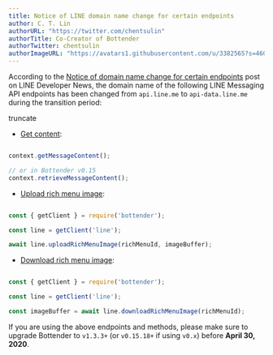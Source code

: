 ```yaml
---
title: Notice of LINE domain name change for certain endpoints
author: C. T. Lin
authorURL: "https://twitter.com/chentsulin"
authorTitle: Co-Creator of Bottender
authorTwitter: chentsulin
authorImageURL: "https://avatars1.githubusercontent.com/u/3382565?s=460&v=4"
---
```

According to the [Notice of domain name change for certain endpoints](https://developers.line.biz/en/news/2019/11/08/domain-name-change/) post on LINE Developer News, the domain name of the following LINE Messaging API endpoints has been changed from `api.line.me` to `api-data.line.me` during the transition period:

truncate

-   [Get content](https://developers.line.biz/en/reference/messaging-api/#get-content):

```js

context.getMessageContent();

// or in Bottender v0.15
context.retrieveMessageContent();

```

-   [Upload rich menu image](https://developers.line.biz/en/reference/messaging-api/#upload-rich-menu-image):

```js

const { getClient } = require('bottender');

const line = getClient('line');

await line.uploadRichMenuImage(richMenuId, imageBuffer);

```

-   [Download rich menu image](https://developers.line.biz/en/reference/messaging-api/#download-rich-menu-image):

```js

const { getClient } = require('bottender');

const line = getClient('line');

const imageBuffer = await line.downloadRichMenuImage(richMenuId);

```

If you are using the above endpoints and methods, please make sure to upgrade Bottender to `v1.3.3+` (or `v0.15.18+` if using `v0.x`) before **April 30, 2020**.
